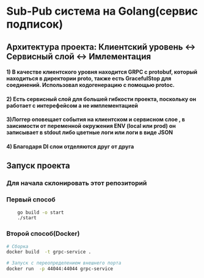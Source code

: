 # Sub-Pub система на Golang(сервис подписок)

## Архитектура проекта: Клиентский уровень <-> Сервисный слой <-> Имлементация

#### 1) В качестве клиентского уровня находится GRPC с protobuf, который находиться в директории proto, также есть GracefulStop для соединений. Использовал кодогенерацию c помощью protoc.

#### 2) Есть сервисный слой для большей гибкости проекта, поскольку он работает с интерефейсом а не имплементацией

#### 3)Логгер оповещает события на клиентском и сервисном слое , в заисимости от переменной окружения ENV (local или prod) он записывает в stdout либо цветные логи или логи в виде JSON

#### 4) Благодаря DI слои отделяются друг от друга

## Запуск проекта

### Для начала склонировать этот репозиторий

### Первый способ
```zsh
    go build -o start
    ./start
```

### Второй способ(Docker)
```zsh
# Сборка 
docker build  -t grpc-service .

# Запуск с переопределением внешнего порта
docker run  -p 44044:44044 grpc-service
```


